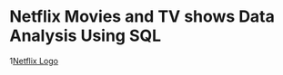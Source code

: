 # Netflix Movies and TV shows Data Analysis Using SQL

1[Netflix Logo](https://github.com/shamilshamuh/Netflix_sql_project/blob/main/logo.jpg)
